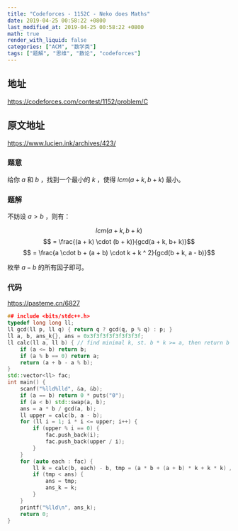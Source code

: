 ```yaml
---
title: "Codeforces - 1152C - Neko does Maths"
date: 2019-04-25 00:58:22 +0800
last_modified_at: 2019-04-25 00:58:22 +0800
math: true
render_with_liquid: false
categories: ["ACM", "数学类"]
tags: ["题解", "思维", "数论", "codeforces"]
---
```


## 地址

https://codeforces.com/contest/1152/problem/C

## 原文地址

https://www.lucien.ink/archives/423/

### 题意

给你 $a$ 和 $b$ ，找到一个最小的 $k$ ，使得 $lcm(a + k, b + k)$ 最小。

### 题解

不妨设 $a > b$ ，则有：

$$lcm(a + k, b + k)$$$$ = \frac{(a + k) \cdot (b + k)}{gcd(a + k, b+ k)}$$$$ = \frac{a \cdot b + (a + b) \cdot k + k ^ 2}{gcd(b + k, a - b)}$$

枚举 $a - b$ 的所有因子即可。

### 代码

https://pasteme.cn/6827

```cpp
## include <bits/stdc++.h>
typedef long long ll;
ll gcd(ll p, ll q) { return q ? gcd(q, p % q) : p; }
ll a, b, ans_k{}, ans = 0x3f3f3f3f3f3f3f3f;
ll calc(ll a, ll b) { // find minimal k, st. b * k >= a, then return b * k
    if (a <= b) return b;
    if (a % b == 0) return a;
    return (a + b - a % b);
}
std::vector<ll> fac;
int main() {
    scanf("%lld%lld", &a, &b);
    if (a == b) return 0 * puts("0");
    if (a < b) std::swap(a, b);
    ans = a * b / gcd(a, b);
    ll upper = calc(b, a - b);
    for (ll i = 1; i * i <= upper; i++) {
        if (upper % i == 0) {
            fac.push_back(i);
            fac.push_back(upper / i);
        }
    }
    for (auto each : fac) {
        ll k = calc(b, each) - b, tmp = (a * b + (a + b) * k + k * k) / each;
        if (tmp < ans) {
            ans = tmp;
            ans_k = k;
        }
    }
    printf("%lld\n", ans_k);
    return 0;
}
```